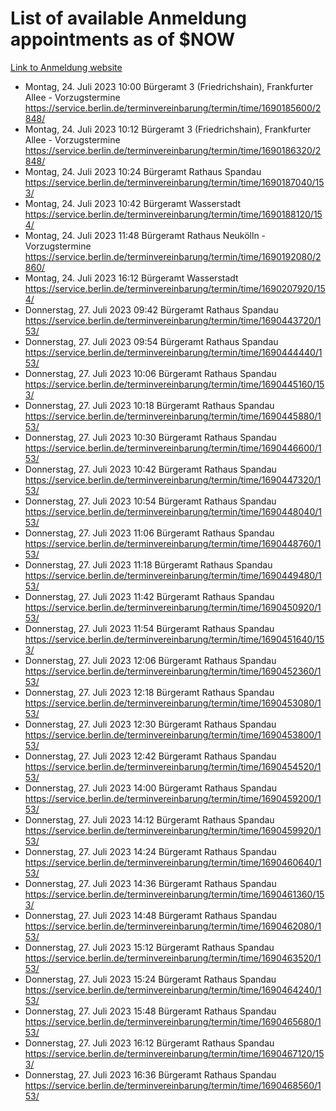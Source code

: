 # List of available Anmeldung appointments as of $NOW
[Link to Anmeldung website](https://service.berlin.de/terminvereinbarung/termin/tag.php?termin=1&anliegen[]=120686&dienstleisterlist=122210,122217,327316,122219,327312,122227,327314,122231,327346,122243,327348,122254,122252,329742,122260,329745,122262,329748,122271,327278,122273,327274,122277,327276,330436,122280,327294,122282,327290,122284,327292,122291,327270,122285,327266,122286,327264,122296,327268,150230,329760,122297,327286,122294,327284,122312,329763,122314,329775,122304,327330,122311,327334,122309,327332,317869,122281,327352,122279,329772,122283,122276,327324,122274,327326,122267,329766,122246,327318,122251,327320,122257,327322,122208,327298,122226,327300&herkunft=http%3A%2F%2Fservice.berlin.de%2Fdienstleistung%2F120686%2F)
- Montag, 24. Juli 2023 10:00 Bürgeramt 3 (Friedrichshain), Frankfurter Allee - Vorzugstermine https://service.berlin.de/terminvereinbarung/termin/time/1690185600/2848/
- Montag, 24. Juli 2023 10:12 Bürgeramt 3 (Friedrichshain), Frankfurter Allee - Vorzugstermine https://service.berlin.de/terminvereinbarung/termin/time/1690186320/2848/
- Montag, 24. Juli 2023 10:24 Bürgeramt Rathaus Spandau https://service.berlin.de/terminvereinbarung/termin/time/1690187040/153/
- Montag, 24. Juli 2023 10:42 Bürgeramt Wasserstadt https://service.berlin.de/terminvereinbarung/termin/time/1690188120/154/
- Montag, 24. Juli 2023 11:48 Bürgeramt Rathaus Neukölln - Vorzugstermine https://service.berlin.de/terminvereinbarung/termin/time/1690192080/2860/
- Montag, 24. Juli 2023 16:12 Bürgeramt Wasserstadt https://service.berlin.de/terminvereinbarung/termin/time/1690207920/154/
- Donnerstag, 27. Juli 2023 09:42 Bürgeramt Rathaus Spandau https://service.berlin.de/terminvereinbarung/termin/time/1690443720/153/
- Donnerstag, 27. Juli 2023 09:54 Bürgeramt Rathaus Spandau https://service.berlin.de/terminvereinbarung/termin/time/1690444440/153/
- Donnerstag, 27. Juli 2023 10:06 Bürgeramt Rathaus Spandau https://service.berlin.de/terminvereinbarung/termin/time/1690445160/153/
- Donnerstag, 27. Juli 2023 10:18 Bürgeramt Rathaus Spandau https://service.berlin.de/terminvereinbarung/termin/time/1690445880/153/
- Donnerstag, 27. Juli 2023 10:30 Bürgeramt Rathaus Spandau https://service.berlin.de/terminvereinbarung/termin/time/1690446600/153/
- Donnerstag, 27. Juli 2023 10:42 Bürgeramt Rathaus Spandau https://service.berlin.de/terminvereinbarung/termin/time/1690447320/153/
- Donnerstag, 27. Juli 2023 10:54 Bürgeramt Rathaus Spandau https://service.berlin.de/terminvereinbarung/termin/time/1690448040/153/
- Donnerstag, 27. Juli 2023 11:06 Bürgeramt Rathaus Spandau https://service.berlin.de/terminvereinbarung/termin/time/1690448760/153/
- Donnerstag, 27. Juli 2023 11:18 Bürgeramt Rathaus Spandau https://service.berlin.de/terminvereinbarung/termin/time/1690449480/153/
- Donnerstag, 27. Juli 2023 11:42 Bürgeramt Rathaus Spandau https://service.berlin.de/terminvereinbarung/termin/time/1690450920/153/
- Donnerstag, 27. Juli 2023 11:54 Bürgeramt Rathaus Spandau https://service.berlin.de/terminvereinbarung/termin/time/1690451640/153/
- Donnerstag, 27. Juli 2023 12:06 Bürgeramt Rathaus Spandau https://service.berlin.de/terminvereinbarung/termin/time/1690452360/153/
- Donnerstag, 27. Juli 2023 12:18 Bürgeramt Rathaus Spandau https://service.berlin.de/terminvereinbarung/termin/time/1690453080/153/
- Donnerstag, 27. Juli 2023 12:30 Bürgeramt Rathaus Spandau https://service.berlin.de/terminvereinbarung/termin/time/1690453800/153/
- Donnerstag, 27. Juli 2023 12:42 Bürgeramt Rathaus Spandau https://service.berlin.de/terminvereinbarung/termin/time/1690454520/153/
- Donnerstag, 27. Juli 2023 14:00 Bürgeramt Rathaus Spandau https://service.berlin.de/terminvereinbarung/termin/time/1690459200/153/
- Donnerstag, 27. Juli 2023 14:12 Bürgeramt Rathaus Spandau https://service.berlin.de/terminvereinbarung/termin/time/1690459920/153/
- Donnerstag, 27. Juli 2023 14:24 Bürgeramt Rathaus Spandau https://service.berlin.de/terminvereinbarung/termin/time/1690460640/153/
- Donnerstag, 27. Juli 2023 14:36 Bürgeramt Rathaus Spandau https://service.berlin.de/terminvereinbarung/termin/time/1690461360/153/
- Donnerstag, 27. Juli 2023 14:48 Bürgeramt Rathaus Spandau https://service.berlin.de/terminvereinbarung/termin/time/1690462080/153/
- Donnerstag, 27. Juli 2023 15:12 Bürgeramt Rathaus Spandau https://service.berlin.de/terminvereinbarung/termin/time/1690463520/153/
- Donnerstag, 27. Juli 2023 15:24 Bürgeramt Rathaus Spandau https://service.berlin.de/terminvereinbarung/termin/time/1690464240/153/
- Donnerstag, 27. Juli 2023 15:48 Bürgeramt Rathaus Spandau https://service.berlin.de/terminvereinbarung/termin/time/1690465680/153/
- Donnerstag, 27. Juli 2023 16:12 Bürgeramt Rathaus Spandau https://service.berlin.de/terminvereinbarung/termin/time/1690467120/153/
- Donnerstag, 27. Juli 2023 16:36 Bürgeramt Rathaus Spandau https://service.berlin.de/terminvereinbarung/termin/time/1690468560/153/
